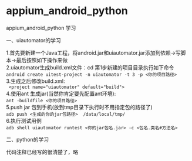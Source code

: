 # appium_android_python
appium_android_python 学习

一、uiautomator的学习  

1.首先要新建一个Java工程，将android.jar和uiautomator.jar添加到依赖->写脚本->最后按照如下操作来做  
2.uiautomator生成build.xml文件：cd 第1步新建的项目目录执行如下命令  
```android create uitest-project -n uiautomator -t 3 -p <你的项目路径>```  
3.生成之后修改build.xml:  
``` <project name="uiautomator" default="build">```  
4.使用ant 生成jar(当然你肯定要先配置ant环境):  
```ant -buildfile <你的项目路径>```  
5.push jar 包到手机(放到tmp目录下执行时不用指定包的路径了)  
```adb push <生成的你的jar包路径>  /data/local/tmp/```  
6.执行测试用例  
```adb shell uiautomator runtest <你的jar包名.jar> -c <包名.类名#方法名>```  

二、python的学习

代码注释已经写的很清楚了，略
